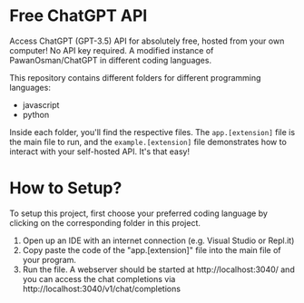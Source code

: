 # Free ChatGPT API
Access ChatGPT (GPT-3.5) API for absolutely free, hosted from your own computer! No API key required. A modified instance of PawanOsman/ChatGPT in different coding languages.

This repository contains different folders for different programming languages:

* javascript
* python

Inside each folder, you'll find the respective files. The `app.[extension]` file is the main file to run, and the `example.[extension]` file demonstrates how to interact with your self-hosted API. It's that easy!

# How to Setup?
To setup this project, first choose your preferred coding language by clicking on the corresponding folder in this project.

1. Open up an IDE with an internet connection (e.g. Visual Studio or Repl.it)
2. Copy paste the code of the "app.[extension]" file into the main file of your program.
3. Run the file. A webserver should be started at http://localhost:3040/ and you can access the chat completions via http://localhost:3040/v1/chat/completions
